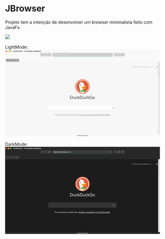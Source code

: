 # JBrowser
Projeto tem a intenção de desenvolver um browser minimalista feito com JavaFx.

<img src="JBrowser/src/main/resources/gui/images/jbrowser.mp4">

LightMode:
<img src="JBrowser/src/main/resources/gui/images/jbrowser-light.png">

DarkMode:
<img src="JBrowser/src/main/resources/gui/images/jbrowser-dark.png">
